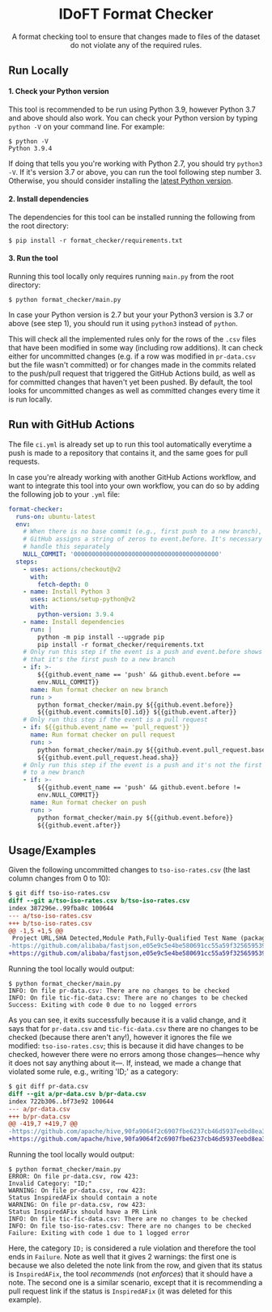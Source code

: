 <h1 align="center">IDoFT Format Checker</h1>

<p align="center">A format checking tool to ensure that changes made to files of the dataset do not violate any of the required rules.</p>

## Run Locally

#### 1. Check your Python version

This tool is recommended to be run using Python 3.9, however Python 3.7 and above should also work. You can check your Python version by typing `python -V` on your command line. For example:

```
$ python -V
Python 3.9.4
```

If doing that tells you you're working with Python 2.7, you should try `python3 -V`. If it's version 3.7 or above, you can run the tool following step number 3. Otherwise, you should consider installing the [latest Python version](https://www.python.org/downloads/).

#### 2. Install dependencies

The dependencies for this tool can be installed running the following from the root directory:

```
$ pip install -r format_checker/requirements.txt
```

#### 3. Run the tool

Running this tool locally only requires running `main.py` from the root directory:

```
$ python format_checker/main.py
```
In case your Python version is 2.7 but your your Python3 version is 3.7 or above (see step 1), you should run it using `python3` instead of `python`. 

This will check all the implemented rules only for the rows of the `.csv` files that have been modified in some way (including row additions). It can check either for uncommitted changes (e.g. if a row was modified in `pr-data.csv` but the file wasn't committed) or for changes made in the commits related to the push/pull request that triggered the GitHub Actions build, as well as for committed changes that haven't yet been pushed. By default, the tool looks for uncommitted changes as well as committed changes every time it is run locally.

## Run with GitHub Actions

The file `ci.yml` is already set up to run this tool automatically everytime a push is made to a repository that contains it, and the same goes for pull requests.  

In case you're already working with another GitHub Actions workflow, and want to integrate this tool into your own workflow, you can do so by adding the following job to your `.yml` file:

```yml
format-checker:
  runs-on: ubuntu-latest
  env:
    # When there is no base commit (e.g., first push to a new branch), 
    # GitHub assigns a string of zeros to event.before. It's necessary to 
    # handle this separately
    NULL_COMMIT: '0000000000000000000000000000000000000000'
  steps:
    - uses: actions/checkout@v2
      with:
        fetch-depth: 0
    - name: Install Python 3
      uses: actions/setup-python@v2
      with:
        python-version: 3.9.4
    - name: Install dependencies
      run: |
        python -m pip install --upgrade pip
        pip install -r format_checker/requirements.txt
    # Only run this step if the event is a push and event.before shows 
    # that it's the first push to a new branch
    - if: >-
        ${{github.event_name == 'push' && github.event.before ==
        env.NULL_COMMIT}}
      name: Run format checker on new branch
      run: >
        python format_checker/main.py ${{github.event.before}}
        ${{github.event.commits[0].id}} ${{github.event.after}}
    # Only run this step if the event is a pull request
    - if: ${{github.event_name == 'pull_request'}}
      name: Run format checker on pull request
      run: >
        python format_checker/main.py ${{github.event.pull_request.base.sha}}
        ${{github.event.pull_request.head.sha}}
    # Only run this step if the event is a push and it's not the first one
    # to a new branch
    - if: >-
        ${{github.event_name == 'push' && github.event.before !=
        env.NULL_COMMIT}} 
      name: Run format checker on push
      run: >
        python format_checker/main.py ${{github.event.before}}
        ${{github.event.after}}
```

## Usage/Examples

Given the following uncommitted changes to `tso-iso-rates.csv` (the last column changes from 0 to 10):

```Diff
$ git diff tso-iso-rates.csv
diff --git a/tso-iso-rates.csv b/tso-iso-rates.csv
index 387296e..99fba8c 100644
--- a/tso-iso-rates.csv
+++ b/tso-iso-rates.csv
@@ -1,5 +1,5 @@
 Project URL,SHA Detected,Module Path,Fully-Qualified Test Name (packageName.ClassName.methodName),Number Of Test Failures In Test Suite,Number Of Test Runs In Test Suite,P-Value,Is P-Value Less Or Greater Than 0.05,Total Runs In Test Suite,Number of Times Test Passed In Test Suite,Total Runs In Isolation,Number of Times Test Passed In Isolation
-https://github.com/alibaba/fastjson,e05e9c5e4be580691cc55a59f3256595393203a1,.,com.alibaba.json.bvt.issue_1200.Issue1298.test_for_issue,(0;0;0;0;0;0;0;0;0;0;0;0;0;0;0;0;100;0;100;0;0),(100;100;100;100;100;100;100;100;100;100;100;100;100;100;100;100;100;2000;100;100;100),0,less,4000,3800,4000,0
+https://github.com/alibaba/fastjson,e05e9c5e4be580691cc55a59f3256595393203a1,.,com.alibaba.json.bvt.issue_1200.Issue1298.test_for_issue,(0;0;0;0;0;0;0;0;0;0;0;0;0;0;0;0;100;0;100;0;0),(100;100;100;100;100;100;100;100;100;100;100;100;100;100;100;100;100;2000;100;100;100),0,less,4000,3800,4000,10
```

Running the tool locally would output:

```
$ python format_checker/main.py
INFO: On file pr-data.csv: There are no changes to be checked
INFO: On file tic-fic-data.csv: There are no changes to be checked
Success: Exiting with code 0 due to no logged errors
```

As you can see, it exits successfully because it is a valid change, and it says that for `pr-data.csv` and `tic-fic-data.csv` there are no changes to be checked (because there aren't any!), however it ignores the file we modified: `tso-iso-rates.csv`; this is because it did have changes to be checked, however there were no errors among those changes—hence why it does not say anything about it—.
If, instead, we made a change that violated some rule, e.g., writing 'ID;' as a category:

```Diff
$ git diff pr-data.csv
diff --git a/pr-data.csv b/pr-data.csv
index 722b306..bf73e92 100644
--- a/pr-data.csv
+++ b/pr-data.csv
@@ -419,7 +419,7 @@ 
-https://github.com/apache/hive,90fa9064f2c6907fbe6237cb46d5937eebd8ea31,standalone-metastore/metastore-server,org.apache.hadoop.hive.common.TestStatsSetupConst.testStatColumnEntriesCompat,ID,InspiredAFix,https://github.com/apache/hive/pull/1024,
+https://github.com/apache/hive,90fa9064f2c6907fbe6237cb46d5937eebd8ea31,standalone-metastore/metastore-server,org.apache.hadoop.hive.common.TestStatsSetupConst.testStatColumnEntriesCompat,ID;,InspiredAFix,,

```

Running the tool locally would output:

```
$ python format_checker/main.py
ERROR: On file pr-data.csv, row 423:
Invalid Category: "ID;"
WARNING: On file pr-data.csv, row 423: 
Status InspiredAFix should contain a note
WARNING: On file pr-data.csv, row 423: 
Status InspiredAFix should have a PR Link
INFO: On file tic-fic-data.csv: There are no changes to be checked
INFO: On file tso-iso-rates.csv: There are no changes to be checked
Failure: Exiting with code 1 due to 1 logged error
```

Here, the category `ID;` is considered a rule violation and therefore the tool ends in `Failure`. Note as well that it gives 2 warnings: the first one is because we also deleted the note link from the row, and given that its status is `InspiredAFix`, the tool *recommends* (not *enforces*) that it should have a note. The second one is a similar scenario, except that it is recommending a pull request link if the status is `InspiredAFix` (it was deleted for this example).
